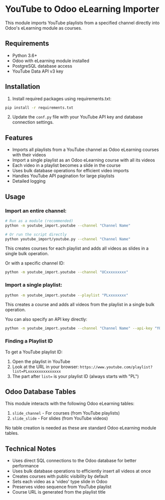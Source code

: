 # YouTube to Odoo eLearning Importer

This module imports YouTube playlists from a specified channel directly into Odoo's eLearning module as courses.

## Requirements

- Python 3.6+
- Odoo with eLearning module installed
- PostgreSQL database access
- YouTube Data API v3 key

## Installation

1. Install required packages using requirements.txt:

```bash
pip install -r requirements.txt
```

2. Update the `conf.py` file with your YouTube API key and database connection settings.

## Features

- Imports all playlists from a YouTube channel as Odoo eLearning courses with their videos
- Import a single playlist as an Odoo eLearning course with all its videos
- Each video in a playlist becomes a slide in the course
- Uses bulk database operations for efficient video imports
- Handles YouTube API pagination for large playlists
- Detailed logging

## Usage

### Import an entire channel:

```bash
# Run as a module (recommended)
python -m youtube_import.youtube --channel "Channel Name"

# Or run the script directly
python youtube_import/youtube.py --channel "Channel Name"
```

This creates courses for each playlist and adds all videos as slides in a single bulk operation.

Or with a specific channel ID:

```bash
python -m youtube_import.youtube --channel "UCxxxxxxxxx"
```

### Import a single playlist:

```bash
python -m youtube_import.youtube --playlist "PLxxxxxxxx"
```

This creates a course and adds all videos from the playlist in a single bulk operation.

You can also specify an API key directly:

```bash
python -m youtube_import.youtube --channel "Channel Name" --api-key "YOUR_API_KEY"
```

### Finding a Playlist ID

To get a YouTube playlist ID:

1. Open the playlist in YouTube
2. Look at the URL in your browser: `https://www.youtube.com/playlist?list=PLxxxxxxxxxxxxxxx`
3. The part after `list=` is your playlist ID (always starts with "PL")

## Odoo Database Tables

This module interacts with the following Odoo eLearning tables:

1. `slide_channel` - For courses (from YouTube playlists)
2. `slide_slide` - For slides (from YouTube videos)

No table creation is needed as these are standard Odoo eLearning module tables.

## Technical Notes

- Uses direct SQL connections to the Odoo database for better performance
- Uses bulk database operations to efficiently insert all videos at once
- Creates courses with public visibility by default
- Sets each video as a 'video' type slide in Odoo
- Preserves video sequence from YouTube playlist
- Course URL is generated from the playlist title